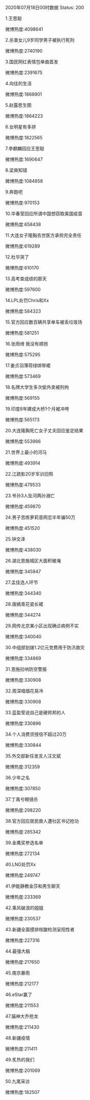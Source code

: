 2020年07月18日00时数据
Status: 200

1.王思聪

微博热度:4098641

2.杀害女儿9岁同学男子被执行死刑

微博热度:2740190

3.国民网红表情包单曲首发

微博热度:2391675

4.向往的生活

微博热度:1868901

5.赵露思生图

微博热度:1864223

6.女明星有多拼

微博热度:1822565

7.李麒麟回应王思聪

微博热度:1690647

8.梁爽知错

微博热度:1084858

9.奔跑吧

微博热度:970153

10.华春莹回应所谓中国想窃取美国疫苗

微博热度:658438

11.大连女子隆胸去世医方承担完全责任

微博热度:619289

12.杜华哭了

微博热度:610170

13.高考查成绩的那天

微博热度:597600

14.LPL处罚Chris和Xx

微博热度:584323

15.官方回应数百辆共享单车被丢垃圾场

微博热度:581251

16.张雨绮 我没有顺拐

微博热度:575295

17.姜贞羽薄荷绿绑带裙

微博热度:573469

18.名牌大学生多次偷外卖被刑拘

微博热度:569155

19.印度8年建成大桥1个月被冲垮

微博热度:565173

20.大连隆胸死亡女子丈夫回应鉴定结果

微博热度:553986

21.世界上最小的河马

微博热度:493914

22.江疏影20岁军训旧照

微博热度:479533

23.爷孙3人坠河两孙溺亡

微博热度:459870

24.男子苦练萝莉音网恋半年骗50万

微博热度:451520

25.钟文泽

微博热度:438030

26.湖北恩施城区大面积被淹

微博热度:345947

27.孟佳选人环节

微博热度:344340

28.唐嫣青花瓷长裙

微博热度:344274

29.网传北京某小区出现确诊病例不实

微博热度:340040

30.中组部划拨1.2亿元党费用于防汛救灾

微博热度:334869

31.恩施拉响防空警报

微博热度:330908

32.周深唱烟花易冷

微博热度:330908

33.蓝盈莹说自己是硬邦邦的人

微博热度:330896

34.个人消费贷授信不超过20万

微博热度:330844

35.外交部新任发言人汪文斌

微博热度:312359

36.少年之名

微博热度:307850

37.丁禹兮眼镜杀

微博热度:298220

38.官方回应居民救人遭社区书记抢功

微博热度:285342

39.金鹰奖参选名单

微博热度:272134

40.LNG处罚Xx

微博热度:249747

41.伊能静教金莎和男生聊天

微博热度:233369

42.乘风破浪的姐姐

微博热度:230537

43.新疆全面摸排核酸检测呈阳性者

微博热度:227316

44.最强大脑

微博热度:217650

45.南京暴雨

微博热度:212177

46.eStar赢了

微博热度:211553

47.猫神大乔抢龙

微博热度:211430

48.新疆疫情

微博热度:211411

49.炙热的我们

微博热度:201069

50.九尾采访

微博热度:182507

